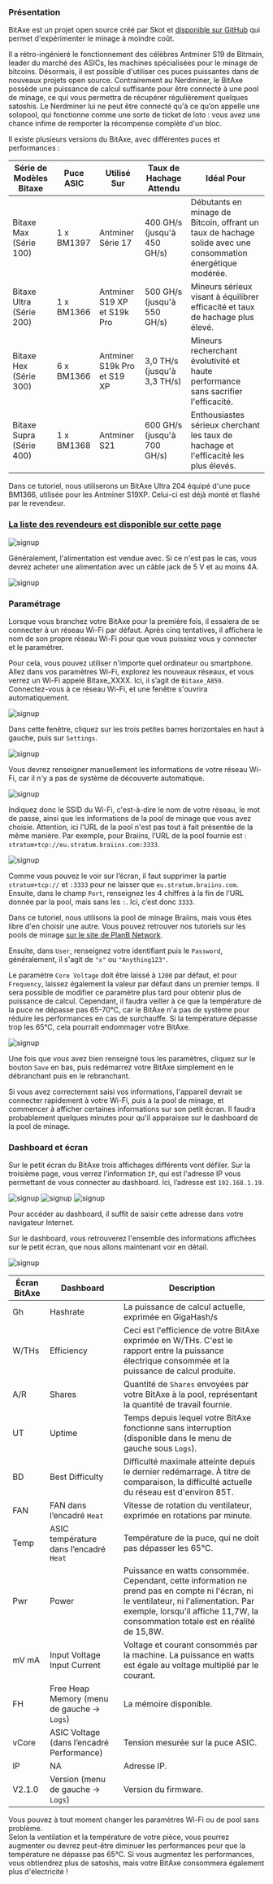 ### Présentation

BitAxe est un projet open source créé par Skot et [disponible sur GitHub](https://github.com/skot/bitaxe) qui permet d'expérimenter le minage à moindre coût.

Il a rétro-ingénieré le fonctionnement des célèbres Antminer S19 de Bitmain, leader du marché des ASICs, les machines spécialisées pour le minage de bitcoins. Désormais, il est possible d'utiliser ces puces puissantes dans de nouveaux projets open source. Contrairement au Nerdminer, le BitAxe possède une puissance de calcul suffisante pour être connecté à une pool de minage, ce qui vous permettra de récupérer régulièrement quelques satoshis. Le Nerdminer lui ne peut être connecté qu'à ce qu’on appelle une solopool, qui fonctionne comme une sorte de ticket de loto : vous avez une chance infime de remporter la récompense complète d'un bloc.


Il existe plusieurs versions du BitAxe, avec différentes puces et performances :

| Série de Modèles Bitaxe    | Puce ASIC   | Utilisé Sur                     | Taux de Hachage Attendu            | Idéal Pour                                                                 |
|----------------------------|-------------|---------------------------------|------------------------------------|----------------------------------------------------------------------------|
| Bitaxe Max (Série 100)      | 1 x BM1397  | Antminer Série 17               | 400 GH/s (jusqu'à 450 GH/s)        | Débutants en minage de Bitcoin, offrant un taux de hachage solide avec une consommation énergétique modérée. |
| Bitaxe Ultra (Série 200)    | 1 x BM1366  | Antminer S19 XP et S19k Pro     | 500 GH/s (jusqu'à 550 GH/s)        | Mineurs sérieux visant à équilibrer efficacité et taux de hachage plus élevé.        |
| Bitaxe Hex (Série 300)      | 6 x BM1366  | Antminer S19k Pro et S19 XP     | 3,0 TH/s (jusqu'à 3,3 TH/s)        | Mineurs recherchant évolutivité et haute performance sans sacrifier l'efficacité. |
| Bitaxe Supra (Série 400)    | 1 x BM1368  | Antminer S21                    | 600 GH/s (jusqu'à 700 GH/s)        | Enthousiastes sérieux cherchant les taux de hachage et l'efficacité les plus élevés.         |

Dans ce tutoriel, nous utiliserons un BitAxe Ultra 204 équipé d'une puce BM1366, utilisée pour les Antminer S19XP. Celui-ci est déjà monté et flashé par le revendeur.

### [La liste des revendeurs est disponible sur cette page](https://bitaxe.org/legit.html)
![signup](assets/2.webp)

Généralement, l'alimentation est vendue avec. Si ce n'est pas le cas, vous devrez acheter une alimentation avec un câble jack de 5 V et au moins 4A.

![signup](assets/1.webp)

### Paramétrage

Lorsque vous branchez votre BitAxe pour la première fois, il essaiera de se connecter à un réseau Wi-Fi par défaut. Après cinq tentatives, il affichera le nom de son propre réseau Wi-Fi pour que vous puissiez vous y connecter et le paramétrer.

Pour cela, vous pouvez utiliser n'importe quel ordinateur ou smartphone. Allez dans vos paramètres Wi-Fi, explorez les nouveaux réseaux, et vous verrez un Wi-Fi appelé Bitaxe_XXXX. Ici, il s’agit de `Bitaxe_A859`. Connectez-vous à ce réseau Wi-Fi, et une fenêtre s'ouvrira automatiquement.

![signup](assets/3.webp)

Dans cette fenêtre, cliquez sur les trois petites barres horizontales en haut à gauche, puis sur `Settings`.

![signup](assets/4.webp)

Vous devrez renseigner manuellement les informations de votre réseau Wi-Fi, car il n'y a pas de système de découverte automatique.

![signup](assets/5.webp)

Indiquez donc le SSID du Wi-Fi, c'est-à-dire le nom de votre réseau, le mot de passe, ainsi que les informations de la pool de minage que vous avez choisie. Attention, ici l'URL de la pool n'est pas tout à fait présentée de la même manière. Par exemple, pour Braiins, l’URL de la pool fournie est : `stratum+tcp://eu.stratum.braiins.com:3333`.

![signup](assets/6.webp)

Comme vous pouvez le voir sur l’écran, il faut supprimer la partie `stratum+tcp://` et `:3333` pour ne laisser que `eu.stratum.braiins.com`. Ensuite, dans le champ `Port`, renseignez les 4 chiffres à la fin de l’URL donnée par la pool, mais sans les `:`. Ici, c’est donc `3333`.

Dans ce tutoriel, nous utilisons la pool de minage Braiins, mais vous êtes libre d'en choisir une autre. Vous pouvez retrouver nos tutoriels sur les pools de minage [sur le site de PlanB Network](https://planb.network/en/tutorials/mining).

Ensuite, dans `User`, renseignez votre identifiant puis le `Password`, généralement, il s'agit de `"x"` ou `"Anything123"`.

Le paramètre `Core Voltage` doit être laissé à `1200` par défaut, et pour `Frequency`, laissez également la valeur par défaut dans un premier temps. Il sera possible de modifier ce paramètre plus tard pour obtenir plus de puissance de calcul. Cependant, il faudra veiller à ce que la température de la puce ne dépasse pas 65-70°C, car le BitAxe n'a pas de système pour réduire les performances en cas de surchauffe. Si la température dépasse trop les 65°C, cela pourrait endommager votre BitAxe.

![signup](assets/7.webp)

Une fois que vous avez bien renseigné tous les paramètres, cliquez sur le bouton `Save` en bas, puis redémarrez votre BitAxe simplement en le débranchant puis en le rebranchant.

Si vous avez correctement saisi vos informations, l'appareil devrait se connecter rapidement à votre Wi-Fi, puis à la pool de minage, et commencer à afficher certaines informations sur son petit écran. Il faudra probablement quelques minutes pour qu'il apparaisse sur le dashboard de la pool de minage.

### Dashboard et écran

Sur le petit écran du BitAxe trois affichages différents vont défiler. Sur la troisième page, vous verrez l'information `IP`, qui est l'adresse IP vous permettant de vous connecter au dashboard. Ici, l’adresse est `192.168.1.19`.

![signup](assets/8.webp) ![signup](assets/9.webp) ![signup](assets/10.webp)

Pour accéder au dashboard, il suffit de saisir cette adresse dans votre navigateur Internet.

Sur le dashboard, vous retrouverez l'ensemble des informations affichées sur le petit écran, que nous allons maintenant voir en détail.

![signup](assets/11.webp)

| Écran BitAxe   | Dashboard                               | Description                                                                                                                                                                  |
|----------------|-----------------------------------------|------------------------------------------------------------------------------------------------------------------------------------------------------------------------------|
| Gh             | Hashrate                                | La puissance de calcul actuelle, exprimée en GigaHash/s                                                                                                                      |
| W/THs          | Efficiency                              | Ceci est l'efficience de votre BitAxe exprimée en W/THs. C'est le rapport entre la puissance électrique consommée et la puissance de calcul produite. |
| A/R            | Shares                                  | Quantité de `Shares` envoyées par votre BitAxe à la pool, représentant la quantité de travail fournie.                                                           |
| UT             | Uptime                                  | Temps depuis lequel votre BitAxe fonctionne sans interruption (disponible dans le menu de gauche sous `Logs`).                                                 |
| BD             | Best Difficulty                         | Difficulté maximale atteinte depuis le dernier redémarrage. À titre de comparaison, la difficulté actuelle du réseau est d'environ 85T.           |
| FAN            | FAN dans l’encadré `Heat`               | Vitesse de rotation du ventilateur, exprimée en rotations par minute.                                                                                                         |
| Temp           | ASIC température dans l’encadré `Heat`  | Température de la puce, qui ne doit pas dépasser les 65°C.                                                                                                                   |
| Pwr            | Power                                   | Puissance en watts consommée. Cependant, cette information ne prend pas en compte ni l'écran, ni le ventilateur, ni l'alimentation. Par exemple, lorsqu'il affiche 11,7W, la consommation totale est en réalité de 15,8W. |
| mV mA          | Input Voltage Input Current             | Voltage et courant consommés par la machine. La puissance en watts est égale au voltage multiplié par le courant.                                                                                                        |
| FH             | Free Heap Memory (menu de gauche -> `Logs`) | La mémoire disponible.                                                                                              |
| vCore          | ASIC Voltage (dans l’encadré Performance) | Tension mesurée sur la puce ASIC.                                                                                   |
| IP             | NA                                      | Adresse IP.                                                                                                         |
| V2.1.0         | Version (menu de gauche -> `Logs`)      | Version du firmware.                                                                                                |

Vous pouvez à tout moment changer les paramètres Wi-Fi ou de pool sans problème.  
Selon la ventilation et la température de votre pièce, vous pourrez augmenter ou devrez peut-être diminuer les performances pour que la température ne dépasse pas 65°C. Si vous augmentez les performances, vous obtiendrez plus de satoshis, mais votre BitAxe consommera également plus d'électricité !
